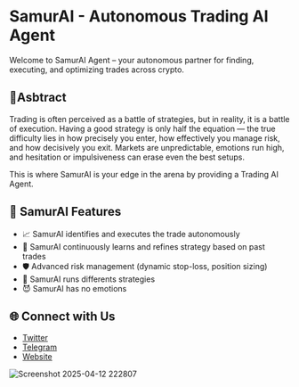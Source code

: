 # SamurAI - Autonomous Trading AI Agent
Welcome to SamurAI Agent – your autonomous partner for finding, executing, and optimizing trades across crypto.

## 📖Asbtract
Trading is often perceived as a battle of strategies, but in reality, it is a battle of execution.
Having a good strategy is only half the equation — the true difficulty lies in how precisely you enter, how effectively you manage risk, and how decisively you exit.
Markets are unpredictable, emotions run high, and hesitation or impulsiveness can erase even the best setups.

This is where SamurAI is your edge in the arena by providing a Trading AI Agent.

## 🚀 SamurAI Features
- 📈 SamurAI identifies and executes the trade autonomously
- 🧠 SamurAI continuously learns and refines strategy based on past trades
- 🛡️ Advanced risk management (dynamic stop-loss, position sizing)
- 🎯 SamurAI runs differents strategies
- 😈 SamurAI has no emotions

## 🌐 Connect with Us

- [Twitter](https://x.com/Django_samurAI)
- [Telegram](https://t.me/Portal_samurAI)
- [Website](https://www.samuraiterminal.io/)

![Screenshot 2025-04-12 222807](https://github.com/user-attachments/assets/9d55bc28-5cec-46b4-b150-f7056b791680)

